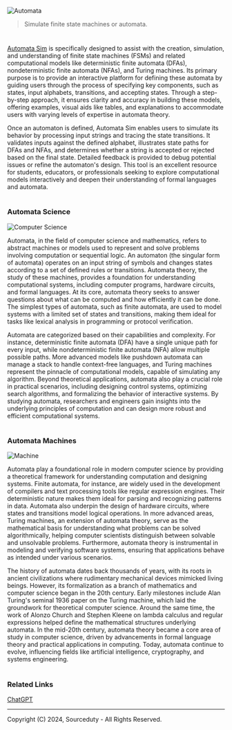 ![Automata](https://github.com/user-attachments/assets/1d7278f3-2200-4b9a-9e42-dd565c6e631d)

> Simulate finite state machines or automata.
#

[Automata Sim](https://chatgpt.com/g/g-67563176c2b481918953105d46331620-automata-sim) is specifically designed to assist with the creation, simulation, and understanding of finite state machines (FSMs) and related computational models like deterministic finite automata (DFAs), nondeterministic finite automata (NFAs), and Turing machines. Its primary purpose is to provide an interactive platform for defining these automata by guiding users through the process of specifying key components, such as states, input alphabets, transitions, and accepting states. Through a step-by-step approach, it ensures clarity and accuracy in building these models, offering examples, visual aids like tables, and explanations to accommodate users with varying levels of expertise in automata theory.

Once an automaton is defined, Automata Sim enables users to simulate its behavior by processing input strings and tracing the state transitions. It validates inputs against the defined alphabet, illustrates state paths for DFAs and NFAs, and determines whether a string is accepted or rejected based on the final state. Detailed feedback is provided to debug potential issues or refine the automaton's design. This tool is an excellent resource for students, educators, or professionals seeking to explore computational models interactively and deepen their understanding of formal languages and automata.

#
### Automata Science

![Computer Science](https://github.com/user-attachments/assets/0750dd1e-8764-4294-8e54-873b70332f42)

Automata, in the field of computer science and mathematics, refers to abstract machines or models used to represent and solve problems involving computation or sequential logic. An automaton (the singular form of automata) operates on an input string of symbols and changes states according to a set of defined rules or transitions. Automata theory, the study of these machines, provides a foundation for understanding computational systems, including computer programs, hardware circuits, and formal languages. At its core, automata theory seeks to answer questions about what can be computed and how efficiently it can be done. The simplest types of automata, such as finite automata, are used to model systems with a limited set of states and transitions, making them ideal for tasks like lexical analysis in programming or protocol verification.

Automata are categorized based on their capabilities and complexity. For instance, deterministic finite automata (DFA) have a single unique path for every input, while nondeterministic finite automata (NFA) allow multiple possible paths. More advanced models like pushdown automata can manage a stack to handle context-free languages, and Turing machines represent the pinnacle of computational models, capable of simulating any algorithm. Beyond theoretical applications, automata also play a crucial role in practical scenarios, including designing control systems, optimizing search algorithms, and formalizing the behavior of interactive systems. By studying automata, researchers and engineers gain insights into the underlying principles of computation and can design more robust and efficient computational systems.

#
### Automata Machines

![Machine](https://github.com/user-attachments/assets/cdd4c5d4-75d0-4bda-af15-80fee2cb0439)

Automata play a foundational role in modern computer science by providing a theoretical framework for understanding computation and designing systems. Finite automata, for instance, are widely used in the development of compilers and text processing tools like regular expression engines. Their deterministic nature makes them ideal for parsing and recognizing patterns in data. Automata also underpin the design of hardware circuits, where states and transitions model logical operations. In more advanced areas, Turing machines, an extension of automata theory, serve as the mathematical basis for understanding what problems can be solved algorithmically, helping computer scientists distinguish between solvable and unsolvable problems. Furthermore, automata theory is instrumental in modeling and verifying software systems, ensuring that applications behave as intended under various scenarios.

The history of automata dates back thousands of years, with its roots in ancient civilizations where rudimentary mechanical devices mimicked living beings. However, its formalization as a branch of mathematics and computer science began in the 20th century. Early milestones include Alan Turing's seminal 1936 paper on the Turing machine, which laid the groundwork for theoretical computer science. Around the same time, the work of Alonzo Church and Stephen Kleene on lambda calculus and regular expressions helped define the mathematical structures underlying automata. In the mid-20th century, automata theory became a core area of study in computer science, driven by advancements in formal language theory and practical applications in computing. Today, automata continue to evolve, influencing fields like artificial intelligence, cryptography, and systems engineering.

#
### Related Links

[ChatGPT](https://github.com/sourceduty/ChatGPT)

***
Copyright (C) 2024, Sourceduty - All Rights Reserved.
